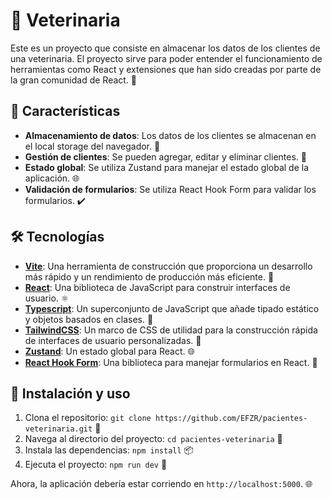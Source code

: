 # 🐾 Veterinaria

Este es un proyecto que consiste en almacenar los datos de los clientes de una veterinaria. El proyecto sirve para poder entender el funcionamiento de herramientas como React y extensiones que han sido creadas por parte de la gran comunidad de React. 🚀

## 🌟 Características

- **Almacenamiento de datos**: Los datos de los clientes se almacenan en el local storage del navegador. 💾
- **Gestión de clientes**: Se pueden agregar, editar y eliminar clientes. 👥
- **Estado global**: Se utiliza Zustand para manejar el estado global de la aplicación. 🌐
- **Validación de formularios**: Se utiliza React Hook Form para validar los formularios. ✔️

## 🛠️ Tecnologías

- [**Vite**](https://vitejs.dev/): Una herramienta de construcción que proporciona un desarrollo más rápido y un rendimiento de producción más eficiente. 🚀
- [**React**](https://es.reactjs.org/): Una biblioteca de JavaScript para construir interfaces de usuario. ⚛️
- [**Typescript**](https://www.typescriptlang.org/): Un superconjunto de JavaScript que añade tipado estático y objetos basados en clases. 📘
- [**TailwindCSS**](https://tailwindcss.com/): Un marco de CSS de utilidad para la construcción rápida de interfaces de usuario personalizadas. 🎨
- [**Zustand**](https://zustand.surge.sh/): Un estado global para React. 🌐
- [**React Hook Form**](https://react-hook-form.com/): Una biblioteca para manejar formularios en React. 📝

## 🚀 Instalación y uso

1. Clona el repositorio: `git clone https://github.com/EFZR/pacientes-veterinaria.git` 📂
2. Navega al directorio del proyecto: `cd pacientes-veterinaria` 📁
3. Instala las dependencias: `npm install` 📦
4. Ejecuta el proyecto: `npm run dev` 🏃

Ahora, la aplicación debería estar corriendo en `http://localhost:5000`. 🌐
